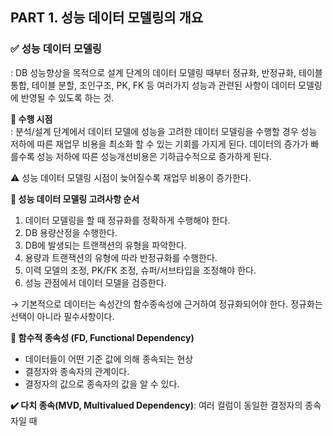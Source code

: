 ## PART 1. 성능 데이터 모델링의 개요

### ✅ 성능 데이터 모델링
: DB 성능향상을 목적으로 설계 단계의 데이터 모델링 때부터 정규화, 반정규화, 테이블 통합, 테이블 분할, 조인구조, PK, FK 등 여러가지 성능과 관련된 사항이 데이터 모델링에 반영될 수 있도록 하는 것.

**🔹 수행 시점**</br>
: 분석/설계 단계에서 데이터 모델에 성능을 고려한 데이터 모델링을 수행할 경우 성능 저하에 따른 재업무 비용을 최소화 할 수 있는 기회를 가지게 된다.
데이터의 증가가 빠를수록 성능 저하에 따른 성능개선비용은 기하급수적으로 증가하게 된다.

⚠️ 성능 데이터 모델링 시점이 늦어질수록 재업무 비용이 증가한다.

**🔹 성능 데이터 모델링 고려사항 순서**
1. 데이터 모델링을 할 때 정규화를 정확하게 수행해야 한다.
2. DB 용량산정을 수행한다.
3. DB에 발생되는 트랜잭션의 유형을 파악한다.
4. 용량과 트랜잭션의 유형에 따라 반정규화를 수행한다.
5. 이력 모델의 조정, PK/FK 조정, 슈퍼/서브타입을 조정해야 한다.
6. 성능 관점에서 데이터 모델을 검증한다.

→ 기본적으로 데이터는 속성간의 함수종속성에 근거하여 정규화되어야 한다. 정규화는 선택이 아니라 필수사항이다.

**🔹 함수적 종속성 (FD, Functional Dependency)**
- 데이터들이 어떤 기준 값에 의해 종속되는 현상
- 결정자와 종속자의 관계이다.
- 결정자의 값으로 종속자의 값을 알 수 있다.

**✔️ 다치 종속(MVD, Multivalued Dependency)**: 여러 컬럼이 동일한 결정자의 종속자일 때